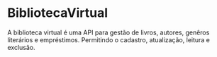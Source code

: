 # BibliotecaVirtual
A biblioteca virtual é uma API para gestão de livros, autores, genêros literários e empréstimos. Permitindo o cadastro, atualização, leitura e exclusão.
